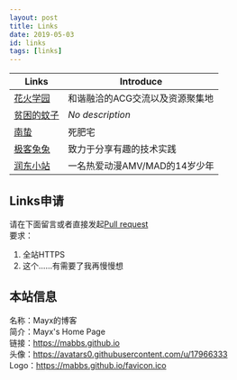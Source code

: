 ```yaml
---
layout: post
title: Links
date: 2019-05-03
id: links
tags: [links]
---
```


| Links | Introduce |
| - | - |
| [花火学园](https://www.say-huahuo.com/) | 和谐融洽的ACG交流以及资源聚集地 |
| [贫困的蚊子](https://qwq.moe/) | *No description* |
| [南蛰](https://moe.sb/) | 死肥宅 |
| [极客兔兔](https://geektutu.com) | 致力于分享有趣的技术实践 |
| [润东小站](https://www.xiaoyingya.com/) | 一名热爱动漫AMV/MAD的14岁少年 |

## Links申请
请在下面留言或者直接发起[Pull request](https://github.com/Mabbs/mabbs.github.io/pull/new/master)   
要求：
1. 全站HTTPS
2. 这个……有需要了我再慢慢想

## 本站信息
名称：Mayx的博客   
简介：Mayx's Home Page   
链接：<https://mabbs.github.io>   
头像：<https://avatars0.githubusercontent.com/u/17966333>   
Logo：<https://mabbs.github.io/favicon.ico>
